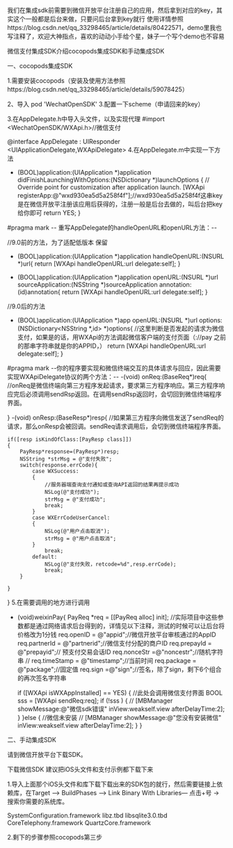 我们在集成sdk前需要到微信开放平台注册自己的应用，然后拿到对应的key，其实这个一般都是后台来做，只要问后台拿到key就行
使用详情参照https://blog.csdn.net/qq_33298465/article/details/80422571，demo里我也写注释了，欢迎大神指点，喜欢的动动小手给个星，妹子一个写个demo也不容易

微信支付集成SDK介绍cocopods集成SDK和手动集成SDK

一、cocopods集成SDK

1.需要安装cocopods（安装及使用方法参照https://blog.csdn.net/qq_33298465/article/details/59078425）

2、导入
pod 'WechatOpenSDK'
3.配置一下scheme（申请回来的key）

3.在AppDelegate.h中导入头文件，以及实现代理
#import <WechatOpenSDK/WXApi.h>//微信支付

@interface AppDelegate : UIResponder <UIApplicationDelegate,WXApiDelegate>
4.在AppDelegate.m中实现一下方法
- (BOOL)application:(UIApplication *)application didFinishLaunchingWithOptions:(NSDictionary *)launchOptions {
    // Override point for customization after application launch.
    [WXApi registerApp:@"wxd930ea5d5a258f4f"];//wxd930ea5d5a258f4f这串key是在微信开放平注册该应用后获得的，注册一般是后台去做的，叫后台把key给你即可
    return YES;
}

#pragma mark -- 重写AppDelegate的handleOpenURL和openURL方法：--

//9.0前的方法，为了适配低版本 保留
- (BOOL)application:(UIApplication *)application handleOpenURL:(NSURL *)url{
    return [WXApi handleOpenURL:url delegate:self];
}

- (BOOL)application:(UIApplication *)application openURL:(NSURL *)url sourceApplication:(NSString *)sourceApplication annotation:(id)annotation{
    return [WXApi handleOpenURL:url delegate:self];
}

//9.0后的方法
- (BOOL)application:(UIApplication *)app openURL:(NSURL *)url options:(NSDictionary<NSString *,id> *)options{
    //这里判断是否发起的请求为微信支付，如果是的话，用WXApi的方法调起微信客户端的支付页面（://pay 之前的那串字符串就是你的APPID，）
    return  [WXApi handleOpenURL:url delegate:self];
}

#pragma mark --你的程序要实现和微信终端交互的具体请求与回应，因此需要实现WXApiDelegate协议的两个方法：--
-(void) onReq:(BaseReq*)req{
    //onReq是微信终端向第三方程序发起请求，要求第三方程序响应。第三方程序响应完后必须调用sendRsp返回。在调用sendRsp返回时，会切回到微信终端程序界面。
    
}
-(void) onResp:(BaseResp*)resp{
    //如果第三方程序向微信发送了sendReq的请求，那么onResp会被回调。sendReq请求调用后，会切到微信终端程序界面。
    
    if([resp isKindOfClass:[PayResp class]])
    {
        PayResp*response=(PayResp*)resp;
        NSString *strMsg = @"支付失败";
        switch(response.errCode){
            case WXSuccess:
            {
                //服务器端查询支付通知或查询API返回的结果再提示成功
                NSLog(@"支付成功");
                strMsg = @"支付成功";
                break;
            }
            case WXErrCodeUserCancel:
            {
                NSLog(@"用户点击取消");
                strMsg = @"用户点击取消";
            }
                break;
            default:
                NSLog(@"支付失败，retcode=%d",resp.errCode);
                break;
        }
        
    }
}
5.在需要调用的地方进行调用

- (void)weixinPay{
    PayReq *req = [[PayReq alloc] init];
    //实际项目中这些参数都是通过网络请求后台得到的，详情见以下注释，测试的时候可以让后台将价格改为1分钱
    req.openID = @"appid";//微信开放平台审核通过的AppID
    req.partnerId = @"partnerid";//微信支付分配的商户ID
    req.prepayId = @"prepayid";// 预支付交易会话ID
    req.nonceStr =@"noncestr";//随机字符串
   // req.timeStamp = @"timestamp";//当前时间
    req.package = @"package";//固定值
    req.sign =@"sign";//签名，除了sign，剩下6个组合的再次签名字符串
    
    if ([WXApi isWXAppInstalled] == YES) {
        //此处会调用微信支付界面
        BOOL sss =   [WXApi sendReq:req];
        if (!sss ) {
           // [MBManager showMessage:@"微信sdk错误" inView:weakself.view afterDelayTime:2];
        }
    }else {
        //微信未安装
       // [MBManager showMessage:@"您没有安装微信" inView:weakself.view afterDelayTime:2];
    }
}


二、手动集成SDK

请到微信开放平台下载SDK。


下载微信SDK
建议把iOS头文件和支付示例都下载下来

1.导入上面那个iOS头文件和库下载下载出来的SDK包的就行，然后需要链接上依赖库，在Target —> BuildPhases —> Link Binary With Libraries— 点击+号 -> 搜索你需要的系统库。

SystemConfiguration.framework
libz.tbd
libsqlite3.0.tbd
CoreTelephony.framework
QuartzCore.framework

2.剩下的步骤参照cocopods第三步


